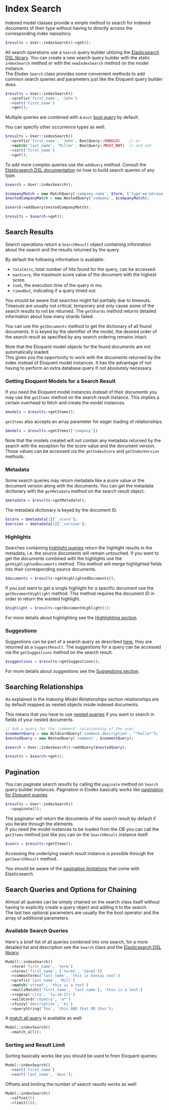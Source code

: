 # Index Search

Indexed model classes provide a simple method to search for indexed documents of their type without having to directly access the corresponding index repository.
```php
$results = User::indexSearch()->get();
```

All search operations use a `Search` query builder utilizing the [Elasticsearch DSL library][Elasticsearch DSL library].
You can create a new search query builder with the static `indexSearch` method or with the `newIndexSearch` method on the model instance.  
The Elodex `Search` class provides some convenient methods to add common search queries and parameters just like the Eloquent query builder does.

```php
$results = User::indexSearch()
  ->prefix('first_name', 'John')
  ->sort('first_name')
  ->get();
```
Multiple queries are combined with a `must` [bool query][Elasticsearch bool query] by default.

You can specify other occurrence types as well:
```php
$results = User::indexSearch()
  ->prefix('first_name', 'John', BoolQuery::SHOULD)    // or
  ->match('last_name', 'Miller', BoolQuery::MUST_NOT)  // and not
  ->sort('first_name')
  ->get();
```

To add more complex queries use the `addQuery` method.
Consult the [Elasticsearch DSL documentation][Elasticsearch DSL] on how to build search queries of any type.

```php
$search = User::indexSearch();

$companyMatch = new MatchQuery('company.name', $term, ['type'=>'phrase_prefix']);
$nestedCompanyMatch = new NestedQuery('company', $companyMatch);

$search->addQuery(nestedCompanyMatch);

$results = $search->get();
```


## Search Results
Search operations return a `SearchResult` object containing information about the search and the results returned by the query.

By default the following information is available:
- `totalHits`, total number of hits found for the query, can be accessed.
- `maxScore`, the maximum score value of the document with the highest score.
- `took`, the execution time of the query in ms.
- `timedOut`, indicating if a query timed out.

You should be aware that searches might fail partially due to timeouts.
Timeouts are usually not critical, temporary and only cause some of the search results to not be returned.
The `getShards` method returns detailed information about how many shards failed.


You can use the `getDocuments` method to get the dictionary of all found documents. It is keyed by the identifier of the model, the desired order of the search result as specified by any search ordering remains intact.

Note that the Eloquent model objects for the found documents are not automatically loaded.  
This gives you the opportunity to work with the documents returned by the index instead of Eloquent model instances. It has the advantage of not having to perform an extra database query if not absolutely necessary.


### Getting Eloquent Models for a Search Result
If you need the Eloquent model instances instead of their documents you may use the `getItems` method on the search result instance.
This implies a certain overhead to fetch and create the model instances.
```php
$models = $results->getItems();
```

`getItems` also accepts an array parameter for eager loading of relationships.
```php
$models = $results->getItems(['company'])
```

Note that the models created will not contain any metadata returned by the search with the exception for the score value and the document version.
Those values can be accessed via the `getIndexScore` and `getIndexVersion` methods.


### Metadata
Some search queries may return metadata like a score value or the document version along with the documents.
You can get the metadata dictionary with the `getMetadata` method on the search result object.
```php
$metadata = $results->getMetadata();
```

The metadata dictionary is keyed by the document ID.

```php
$score = $metadata[1]['_score'];
$version = $metadata[1]['_version'];
```


### Highlights
Searches containing [highlight queries][Elodex highlighting] return the highlight results in the metadata, i.e. the source documents will remain untouched.
If you want to get the documents combined with the highlights use the `getHighlightedDocuments` method.
This method will merge highlighted fields into their corresponding source documents.

```php
$documents = $results->getHighlightedDocuments();
```

If you just want to get a single highlight for a specific document use the `getDocumentHighlight` method. This method requires the document ID in order to return the wanted highlight.

```php
$highlight = $results->getDocumentHighlight(1);
```

For more details about highlighting see the [Highlighting section][Elodex highlighting].


### Suggestions
Suggestions can be part of a search query as described [here][Elodex suggestions], they are returned as a `SuggestResult`.
The suggestions for a query can be accessed via the `getSuggestions` method on the search result.

```php
$suggestions = $results->getSuggestions();
```

For more details about suggestions see the [Suggestions section][Elodex suggestions].


## Searching Relationships
As explained in the _Indexing Model Relationships_ section relationships are by default mapped as nested objects inside indexed documents.

This means that you have to use [nested queries][Elasticsearch DSL nested query] if you want to search in fields of your nested documents.

```php
// Add a query for the 'comment' relationship of the user.
$commentQuery = new WildcardQuery('comment.description', "*hello*");
$nestedQuery = new NestedQuery('comment', $commentQuery);

$search = User::indexSearch()->addQuery($nestedQuery);

$results = $search->get();
```


## Pagination
You can paginate search results by calling the `paginate` method on `Search` query builder instances.
Pagination in Elodex basically works like [pagination for Eloquent queries][Laravel Pagination].
```php
$results = User::indexSearch()
  ->paginate(5);
```
The paginator will return the documents of the search result by default if you iterate through the elements.  
If you need the model instances to be loaded from the DB you can call the `getItems` method just like you can on the `SearchResult` instance itself.
```php
$users = $results->getItems();
```
Accessing the underlying search result instance is possible through the `getSearchResult` method.

You should be aware of the [pagination limitations][Elasticsearch pagination] that come with Elasticsearch.


## Search Queries and Options for Chaining
Almost all queries can be simply chained on the search class itself without having to explicitly create a query object and adding it to the search.  
The last two optional parameters are usually the the bool operator and the array of additional parameters.


### Available Search Queries
Here's a brief list of all queries combined into one search, for a more detailed list and description see the `Search` class and the [Elasticsearch DSL library][Elasticsearch DSL library]:
```php
Modell::indexSearch()
  ->term('first_name', 'term')
  ->terms('first_name', ['term1', 'term2'])
  ->commonTerms('last_name', 'this is bonsai cool')
  ->prefix('last_name', 'Mill')
  ->match('street', 'this is a test')
  ->multiMatch(['first_name', 'last_name'], 'this is a test')
  ->regexp('city', '[a-zA-Z]+')
  ->wildcard('country', 'a*')
  ->fuzzy('description', 'ki')
  ->queryString('foo', 'this AND that OR thus');
```

A [match all query][Elasticsearch DSL match all] is available as well:
```php
Model::indexSearch()
  ->match_all();
```


### Sorting and Result Limit
Sorting basically works like you should be used to from Eloquent queries:
```php
Model::indexSearch()
  ->sort('first_name')
  ->sort('last_name', 'desc');
```

Offsets and limiting the number of search results works as well:
```php
Model::indexSearch()
  ->offset(5)
  ->limit(10);
```


[Elasticsearch DSL library]: https://github.com/ongr-io/ElasticsearchDSL "Elasticsearch DSL library"
[Elasticsearch DSL]: https://github.com/ongr-io/ElasticsearchDSL/blob/master/docs/index.md "Elasticsearch DSL"
[Elasticsearch DSL nested query]: https://github.com/ongr-io/ElasticsearchDSL/blob/master/docs/Query/Nested.md "Elasticsearch DSL nested query"
[Elasticsearch DSL match all]: https://www.elastic.co/guide/en/elasticsearch/reference/current/query-dsl-match-all-query.html "Elasticsearch DSL match all"
[Elasticsearch bool query]: https://www.elastic.co/guide/en/elasticsearch/reference/current/query-dsl-bool-query.html "Elasticsearch bool query"
[Elasticsearch pagination]: https://www.elastic.co/guide/en/elasticsearch/guide/current/pagination.html "Elasticsearch pagination"
[Laravel Pagination]: https://laravel.com/docs/5.2/pagination#displaying-results-in-a-view "Laravel Pagination"
[Elodex highlighting]: 07_Highlighting.md "Elodex Highlighting"
[Elodex suggestions]: 09_Suggestions.md "Elodex Suggestions"

